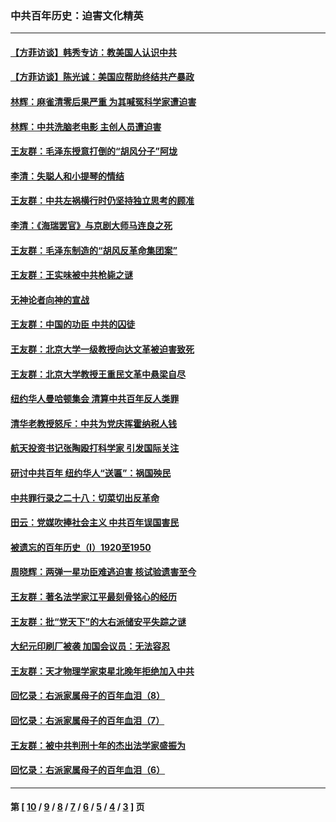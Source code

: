### 中共百年历史：迫害文化精英
---
#### [【方菲访谈】韩秀专访：教美国人认识中共](../../pages/nf1176111/n13821310.md?09220430) 
#### [【方菲访谈】陈光诚：美国应帮助终结共产暴政](../../pages/nf1176111/n13759521.md?09220430) 
#### [林辉：麻雀清零后果严重 为其喊冤科学家遭迫害](../../pages/nf1176111/n13746900.md?09220430) 
#### [林辉：中共洗脑老电影 主创人员遭迫害](../../pages/nf1176111/n13699437.md?09220430) 
#### [王友群：毛泽东授意打倒的“胡风分子”阿垅](../../pages/nf1176111/n13592541.md?09220430) 
#### [李清：失聪人和小提琴的情结](../../pages/nf1176111/n13459280.md?09220430) 
#### [王友群：中共左祸横行时仍坚持独立思考的顾准](../../pages/nf1176111/n13444722.md?09220430) 
#### [李清：《海瑞罢官》与京剧大师马连良之死](../../pages/nf1176111/n13412316.md?09220430) 
#### [王友群：毛泽东制造的“胡风反革命集团案”](../../pages/nf1176111/n13324909.md?09220430) 
#### [王友群：王实味被中共枪毙之谜](../../pages/nf1176111/n13307502.md?09220430) 
#### [无神论者向神的宣战](../../pages/nf1176111/n13281535.md?09220430) 
#### [王友群：中国的功臣 中共的囚徒](../../pages/nf1176111/n13291790.md?09220430) 
#### [王友群：北京大学一级教授向达文革被迫害致死](../../pages/nf1176111/n13150966.md?09220430) 
#### [王友群：北京大学教授王重民文革中悬梁自尽](../../pages/nf1176111/n13084645.md?09220430) 
#### [纽约华人曼哈顿集会 清算中共百年反人类罪](../../pages/nf1176111/n13084157.md?09220430) 
#### [清华老教授怒斥：中共为党庆挥霍纳税人钱](../../pages/nf1176111/n13071430.md?09220430) 
#### [航天投资书记张陶殴打科学家 引发国际关注](../../pages/nf1176111/n13069132.md?09220430) 
#### [研讨中共百年 纽约华人“送匾”：祸国殃民](../../pages/nf1176111/n13057367.md?09220430) 
#### [中共罪行录之二十八：切菜切出反革命](../../pages/nf1176111/n13030600.md?09220430) 
#### [田云：党媒吹捧社会主义 中共百年误国害民](../../pages/nf1176111/n13006682.md?09220430) 
#### [被遗忘的百年历史（I）1920至1950](../../pages/nf1176111/n12986411.md?09220430) 
#### [周晓辉：两弹一星功臣难逃迫害 核试验遗害至今](../../pages/nf1176111/n12974997.md?09220430) 
#### [王友群：著名法学家江平最刻骨铭心的经历](../../pages/nf1176111/n12970787.md?09220430) 
#### [王友群：批“党天下”的大右派储安平失踪之谜](../../pages/nf1176111/n12954229.md?09220430) 
#### [大纪元印刷厂被袭 加国会议员：无法容忍](../../pages/nf1176111/n12883028.md?09220430) 
#### [王友群：天才物理学家束星北晚年拒绝加入中共](../../pages/nf1176111/n12792913.md?09220430) 
#### [回忆录：右派家属母子的百年血泪（8）](../../pages/nf1176111/n12706196.md?09220430) 
#### [回忆录：右派家属母子的百年血泪（7）](../../pages/nf1176111/n12706191.md?09220430) 
#### [王友群：被中共判刑十年的杰出法学家盛振为](../../pages/nf1176111/n12706141.md?09220430) 
#### [回忆录：右派家属母子的百年血泪（6）](../../pages/nf1176111/n12698863.md?09220430) 

---
#### 第 [ [10](./10.md?09220430) / [9](./9.md?09220430) / [8](./8.md?09220430) / [7](./7.md?09220430) / [6](./6.md?09220430) / [5](./5.md?09220430) / [4](./4.md?09220430) / [3](./3.md?09220430) ] 页
